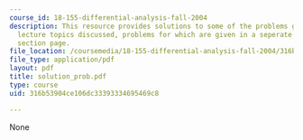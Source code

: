 ```yaml
---
course_id: 18-155-differential-analysis-fall-2004
description: This resource provides solutions to some of the problems given for the
  lecture topics discussed, problems for which are given in a seperate file on the
  section page.
file_location: /coursemedia/18-155-differential-analysis-fall-2004/316b53904ce106dc33393334695469c8_solution_prob.pdf
file_type: application/pdf
layout: pdf
title: solution_prob.pdf
type: course
uid: 316b53904ce106dc33393334695469c8

---
```

None